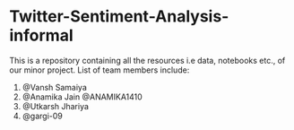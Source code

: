 # Twitter-Sentiment-Analysis-informal

This is a repository containing all the resources i.e data, notebooks etc., of our minor project. List of team members include:
1. @Vansh Samaiya
2. @Anamika Jain @ANAMIKA1410
3. @Utkarsh Jhariya
4. @gargi-09
